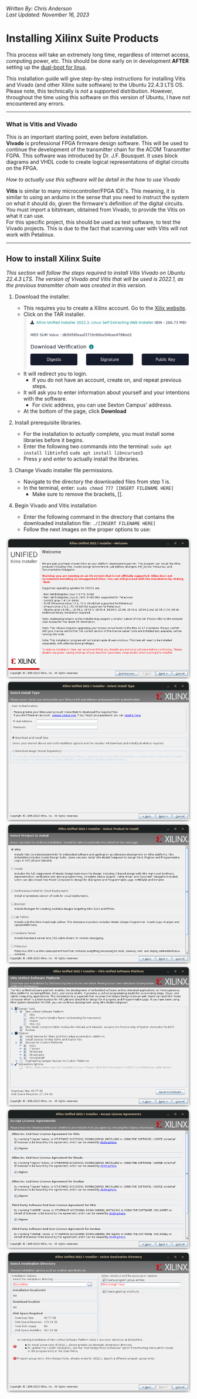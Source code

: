 *Written By: Chris Anderson* <br>
*Last Updated: November 16, 2023*

# Installing Xilinx Suite Products
This process will take an extremely long time, regardless of internet access, computing power, etc. This should be done early on in development **AFTER** setting up the [dual-boot for linux](https://github.com/chrisanderson16/ACOM_Transmitter_FPGA_Dev/blob/main/environment_setup/README.md). <br>

This installation guide will give step-by-step instructions for installing Vitis and Vivado (and other Xilinx suite software) to the Ubuntu 22.4.3 LTS OS. Please note, this technically is *not* a supported distribution. However, throughout the time using this software on this version of Ubuntu, I have not encountered any errors. <br>

---

### What is Vitis and Vivado
This is an important starting point, even before installation. <br>
**Vivado** is professional FPGA firmware design software. This will be used to continue the development of the transmitter chain for the ACOM Transmitter FGPA. This software was introduced by Dr. J.F. Bousquet. It uses block diagrams and VHDL code to create logical representations of digital circuits on the FPGA. <br>

*How to actually use this software will be detail in the how to use Vivado* <br>

**Vitis** is similar to many microcontroller/FPGA IDE's. This meaning, it is similar to using an arduino in the sense that you need to instruct the system on what it should do, given the firmware's definition of the digital circuits. You must import a bitstream, obtained from Vivado, to provide the Vitis on what it can use.<br>
For this specific project, this should be used as test software, to test the Vivado projects. This is due to the fact that scanning user with Vitis will not work with Petalinux. 

---

## How to install Xilinx Suite
*This section will follow the steps required to install Vitis Vivado on Ubuntu 22.4.3 LTS. The version of Vivado and Vitis that will be used is 2022.1, as the previous transmitter chain was created in this version.*

1. Download the installer.
    + This requires you to create a Xilinx account. Go to the [Xilix website](https://www.xilinx.com/support/download/index.html/content/xilinx/en/downloadNav/vivado-design-tools/2022-1.html).
    + Click on the TAR installer. <br>
![Download_installer_download_link](../img/Download_installer.png) <br>
    + It will redirect you to login.
        + If you do not have an account, create on, and repeat previous steps.
    + It will ask you to enter information about yourself and your intentions with the software.
        + For civic address, you can use Sexton Campus' addresss.
    + At the bottom of the page, click **Download**

2. Install prerequisite libraries.
    + For the installation to *actually* complete, you must install some libraries before it begins.
    + Enter the following two commands into the terminal:
        ```sudo apt install libtinfo5```
        ```sudo apt install libncurses5```
    + Press *y* and *enter* to actually install the libraries.

3. Change Vivado installer file permissions.
    + Navigate to the directory the downloaded files from step 1 is.
    + In the terminal, enter:
        ```sudo chmod 777 [INSERT FILENAME HERE]```
        + Make sure to remove the brackets, [].

4. Begin Vivado and Vitis installation
    + Enter the following command in the directory that contains the downloaded installation file:
        ```./[INSERT FILENAME HERE]```
    + Follow the next images on the proper options to use: <br>

![install-img-1](../img/install_1.png) <br>
![install-img-2](../img/install_2.png) <br>
![install-img-3](../img/install_3.png) <br>
![install-img-4](../img/install_4.png) <br>
![install-img-5](../img/install_5.png) <br>
![install-img-6](../img/install_6.png) <br>
